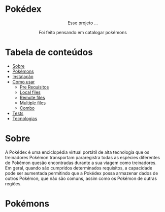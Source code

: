 # Pokédex

<p align="center">Esse projeto ...</p>
<p align="center">Foi feito pensando em catalogar pokémons</p>

Tabela de conteúdos
=================
<!--ts-->
   * [Sobre](#Sobre)
   * [Pokémons](#Pokémons)
   * [Instalação](#instalacao)
   * [Como usar](#como-usar)
      * [Pre Requisitos](#pre-requisitos)
      * [Local files](#local-files)
      * [Remote files](#remote-files)
      * [Multiple files](#multiple-files)
      * [Combo](#combo)
   * [Tests](#testes)
   * [Tecnologias](#tecnologias)
<!--te-->

# Sobre

A Pokédex é uma enciclopédia virtual portátil de alta tecnologia que os treinadores Pokémon transportam pararegistra todas as espécies diferentes de Pokémon quesão encontradas durante a sua viagem como treinadores. Em geral, quando são cumpridos determinados requisitos, a capacidade pode ser aumentada permitindo que a Pokédex possa armazenar dados de outros Pokémon, que não são comuns, assim como os Pokémon de outras regiões.

# Pokémons

